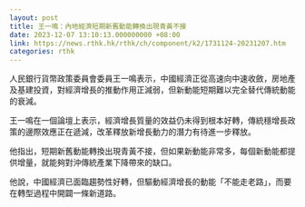 ```yaml
---
layout: post
title: 王一鳴：內地經濟短期新舊動能轉換出現青黃不接
date: 2023-12-07 13:10:13.000000000 +08:00
link: https://news.rthk.hk/rthk/ch/component/k2/1731124-20231207.htm
categories: rthk
---
```


人民銀行貨幣政策委員會委員王一鳴表示，中國經濟正從高速向中速收斂，房地產及基建投資，對經濟增長的推動作用正減弱，但新動能短期難以完全替代傳統動能的衰減。

王一鳴在一個論壇上表示，經濟增長質量的效益仍未得到根本好轉，傳統穩增長政策的邊際效應正在遞減，改革釋放新增長動力的潛力有待進一步釋放。

他指出，短期新舊動能轉換出現青黃不接，但如果新動能非常多，每個新動能都提供增量，就能夠對沖傳統產業下降帶來的缺口。

他說，中國經濟已面臨趨勢性好轉，但驅動經濟增長的動能「不能走老路」，而要在轉型過程中開闢一條新道路。

